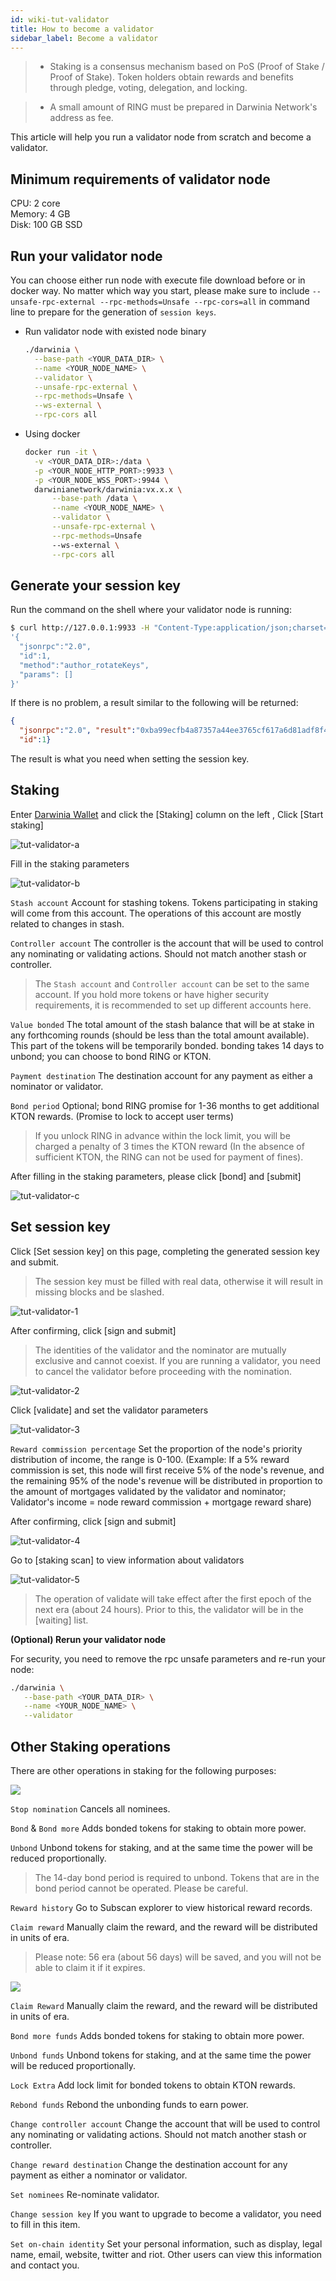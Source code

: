 ```yaml
---
id: wiki-tut-validator
title: How to become a validator
sidebar_label: Become a validator
---
```


> - Staking is a consensus mechanism based on PoS (Proof of Stake / Proof of Stake). Token holders obtain rewards and benefits through pledge, voting, delegation, and locking.

> - A small amount of RING must be prepared in Darwinia Network's address as fee.

This article will help you run a validator node from scratch and become a validator.

## Minimum requirements of validator node

CPU: 2 core  
Memory: 4 GB  
Disk: 100 GB SSD  

## Run your validator node

You can choose either run node with execute file download before or in docker way. No matter which way you start, please make sure 
to include `--unsafe-rpc-external --rpc-methods=Unsafe --rpc-cors=all` in command line to prepare for the generation of `session keys`.

- Run validator node with existed node binary

  ```sh
  ./darwinia \
    --base-path <YOUR_DATA_DIR> \
    --name <YOUR_NODE_NAME> \
    --validator \
    --unsafe-rpc-external \
    --rpc-methods=Unsafe \
    --ws-external \
    --rpc-cors all
  ```

- Using docker

  ```bash
  docker run -it \
    -v <YOUR_DATA_DIR>:/data \
    -p <YOUR_NODE_HTTP_PORT>:9933 \
    -p <YOUR_NODE_WSS_PORT>:9944 \
    darwinianetwork/darwinia:vx.x.x \
        --base-path /data \
        --name <YOUR_NODE_NAME> \
        --validator \
        --unsafe-rpc-external \
        --rpc-methods=Unsafe
        --ws-external \
        --rpc-cors all
    ```

## Generate your session key

Run the command on the shell where your validator node is running:

```sh
$ curl http://127.0.0.1:9933 -H "Content-Type:application/json;charset=utf-8" -d \
'{
  "jsonrpc":"2.0",
  "id":1,
  "method":"author_rotateKeys",
  "params": []
}'
```

If there is no problem, a result similar to the following will be returned:

```json
{
  "jsonrpc":"2.0", "result":"0xba99ecfb4a87357a44ee3765cf617a6d81adf8f43e522db52e348d2e9d45ccde12d53d562e14bb18523fbc3032b786f44b2b92340f4756386d4baec68bbfb882bbaccce1440c84d7f5b67c8ecb956345130d5dbd07adfeba3d9482f95d9dec6c68d085323e61590f850c38244dd2d2bc4055548d9edfd0471f47da7667c17fe8",
  "id":1}
```

The result is what you need when setting the session key.

## Staking

Enter [Darwinia Wallet](https://apps.darwinia.network) and click the [Staking] column on the left , Click [Start staking]

![tut-validator-a](../assets/tut-validator-a.png)

Fill in the staking parameters

![tut-validator-b](../assets/tut-validator-b.png)

`Stash account` Account for stashing tokens. Tokens participating in staking will come from this account. The operations of this account are mostly related to changes in stash.

`Controller account` The controller is the account that will be used to control any nominating or validating actions. Should not match another stash or controller.

> The `Stash account` and `Controller account` can be set to the same account. If you hold more tokens or have higher security requirements, it is recommended to set up different accounts here.

`Value bonded` The total amount of the stash balance that will be at stake in any forthcoming rounds (should be less than the total amount available).  This part of the tokens will be temporarily bonded. bonding takes 14 days to unbond; you can choose to bond RING or KTON.

`Payment destination` The destination account for any payment as either a nominator or validator.

`Bond period` Optional; bond RING promise for 1-36 months to get additional KTON rewards. (Promise to lock to accept user terms)

> If you unlock RING in advance within the lock limit, you will be charged a penalty of 3 times the KTON reward (In the absence of sufficient KTON, the RING can not be used for payment of fines).

After filling in the staking parameters, please click [bond] and [submit]

![tut-validator-c](../assets/tut-validator-c.png)

## Set session key

Click [Set session key] on this page, completing the generated session key and submit. 

> The session key must be filled with real data, otherwise it will result in missing blocks and be slashed.

![tut-validator-1](../assets/tut-validator-1.png)

After confirming, click [sign and submit] 

> The identities of the validator and the nominator are mutually exclusive and cannot coexist. If you are running a validator, you need to cancel the validator before proceeding with the nomination.

![tut-validator-2](../assets/tut-validator-2.png)

Click [validate] and set the validator parameters

![tut-validator-3](../assets/tut-validator-3.png)

`Reward commission percentage` Set the proportion of the node's priority distribution of income, the range is 0-100. (Example: If a 5% reward commission is set, this node will first receive 5% of the node's revenue, and the remaining 95% of the node's revenue will be distributed in proportion to the amount of mortgages validated by the validator and nominator; Validator's income = node reward commission + mortgage reward share)

After confirming, click [sign and submit]

![tut-validator-4](../assets/tut-validator-4.png)

Go to [staking scan] to view information about validators

![tut-validator-5](../assets/tut-validator-5.png)

> The operation of validate will take effect after the first epoch of the next era (about 24 hours). Prior to this, the validator will be in the [waiting] list.

**(Optional) Rerun your validator node**

For security, you need to remove the rpc unsafe parameters and re-run your node:

   ```bash
   ./darwinia \
      --base-path <YOUR_DATA_DIR> \
      --name <YOUR_NODE_NAME> \
      --validator
   ```

## Other Staking operations

There are other operations in staking for the following purposes:

![](../assets/wiki-tut-validator-6-en.png)

`Stop nomination` Cancels all nominees.

`Bond` & `Bond more` Adds bonded tokens for staking to obtain more power.

`Unbond` Unbond tokens for staking, and at the same time the power will be reduced proportionally.

> The 14-day bond period is required to unbond. Tokens that are in the bond period cannot be operated. Please be careful.

`Reward history` Go to Subscan explorer to view historical reward records.

`Claim reward` Manually claim the reward, and the reward will be distributed in units of era.

> Please note: 56 era (about 56 days) will be saved, and you will not be able to claim it if it expires.

![](../assets/wiki-tut-validator-7-en.png)

`Claim Reward` Manually claim the reward, and the reward will be distributed in units of era.

`Bond more funds` Adds bonded tokens for staking to obtain more power.

`Unbond funds` Unbond tokens for staking, and at the same time the power will be reduced proportionally. 

`Lock Extra` Add lock limit for bonded tokens to obtain KTON rewards.

`Rebond funds` Rebond the unbonding funds to earn power.

`Change controller account` Change the account  that will be used to control any nominating or validating actions. Should not match another stash or controller.

`Change reward destination` Change the destination account for any payment as either a nominator or validator.

`Set nominees` Re-nominate validator.

`Change session key` If you want to upgrade to become a validator, you need to fill in this item. 

`Set on-chain identity` Set your personal information, such as display, legal name, email, website, twitter and riot. Other users can view this information and contact you.

